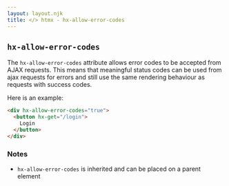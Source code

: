 ```yaml
---
layout: layout.njk
title: </> htmx - hx-allow-error-codes
---
```


## `hx-allow-error-codes`

The `hx-allow-error-codes` attribute allows error codes to be accepted from AJAX requests. This means that meaningful status codes can be used from ajax requests for errors and still use the same rendering behaviour as requests with success codes.

Here is an example:

```html
<div hx-allow-error-codes="true">
  <button hx-get="/login">
    Login
  </button>
</div>
```

### Notes

* `hx-allow-error-codes` is inherited and can be placed on a parent element
